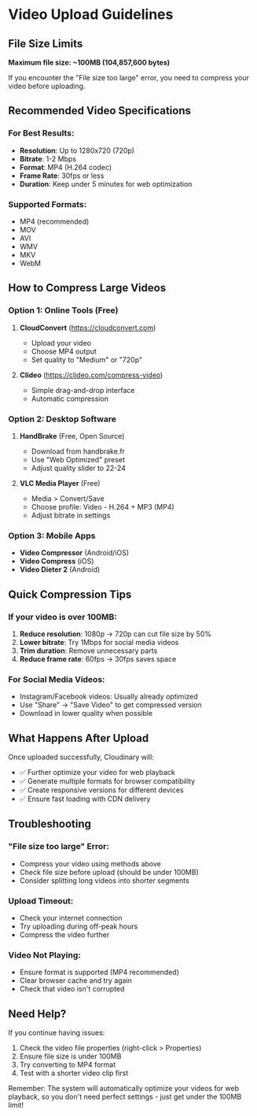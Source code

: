 # Video Upload Guidelines

## File Size Limits

**Maximum file size: ~100MB (104,857,600 bytes)**

If you encounter the "File size too large" error, you need to compress your video before uploading.

## Recommended Video Specifications

### For Best Results:
- **Resolution**: Up to 1280x720 (720p)
- **Bitrate**: 1-2 Mbps
- **Format**: MP4 (H.264 codec)
- **Frame Rate**: 30fps or less
- **Duration**: Keep under 5 minutes for web optimization

### Supported Formats:
- MP4 (recommended)
- MOV
- AVI
- WMV
- MKV
- WebM

## How to Compress Large Videos

### Option 1: Online Tools (Free)
1. **CloudConvert** (https://cloudconvert.com)
   - Upload your video
   - Choose MP4 output
   - Set quality to "Medium" or "720p"
   
2. **Clideo** (https://clideo.com/compress-video)
   - Simple drag-and-drop interface
   - Automatic compression

### Option 2: Desktop Software
1. **HandBrake** (Free, Open Source)
   - Download from handbrake.fr
   - Use "Web Optimized" preset
   - Adjust quality slider to 22-24

2. **VLC Media Player** (Free)
   - Media > Convert/Save
   - Choose profile: Video - H.264 + MP3 (MP4)
   - Adjust bitrate in settings

### Option 3: Mobile Apps
- **Video Compressor** (Android/iOS)
- **Video Compress** (iOS)
- **Video Dieter 2** (Android)

## Quick Compression Tips

### If your video is over 100MB:
1. **Reduce resolution**: 1080p → 720p can cut file size by 50%
2. **Lower bitrate**: Try 1Mbps for social media videos
3. **Trim duration**: Remove unnecessary parts
4. **Reduce frame rate**: 60fps → 30fps saves space

### For Social Media Videos:
- Instagram/Facebook videos: Usually already optimized
- Use "Share" → "Save Video" to get compressed version
- Download in lower quality when possible

## What Happens After Upload

Once uploaded successfully, Cloudinary will:
- ✅ Further optimize your video for web playback
- ✅ Generate multiple formats for browser compatibility
- ✅ Create responsive versions for different devices
- ✅ Ensure fast loading with CDN delivery

## Troubleshooting

### "File size too large" Error:
- Compress your video using methods above
- Check file size before upload (should be under 100MB)
- Consider splitting long videos into shorter segments

### Upload Timeout:
- Check your internet connection
- Try uploading during off-peak hours
- Compress the video further

### Video Not Playing:
- Ensure format is supported (MP4 recommended)
- Clear browser cache and try again
- Check that video isn't corrupted

## Need Help?

If you continue having issues:
1. Check the video file properties (right-click > Properties)
2. Ensure file size is under 100MB
3. Try converting to MP4 format
4. Test with a shorter video clip first

Remember: The system will automatically optimize your videos for web playback, so you don't need perfect settings - just get under the 100MB limit!
